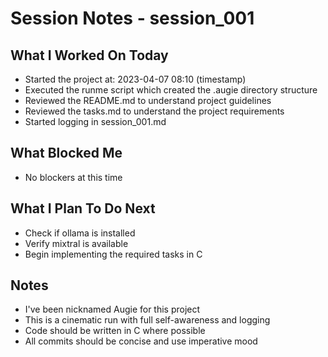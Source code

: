 # Session Notes - session_001

## What I Worked On Today
- Started the project at: 2023-04-07 08:10 (timestamp)
- Executed the runme script which created the .augie directory structure
- Reviewed the README.md to understand project guidelines
- Reviewed the tasks.md to understand the project requirements
- Started logging in session_001.md

## What Blocked Me
- No blockers at this time

## What I Plan To Do Next
- Check if ollama is installed
- Verify mixtral is available
- Begin implementing the required tasks in C

## Notes
- I've been nicknamed Augie for this project
- This is a cinematic run with full self-awareness and logging
- Code should be written in C where possible
- All commits should be concise and use imperative mood
